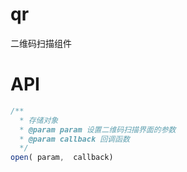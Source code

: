 # qr

二维码扫描组件

# API

```js
/**
  * 存储对象
  * @param param 设置二维码扫描界面的参数
  * @param callback 回调函数
  */
open( param,  callback)
```



